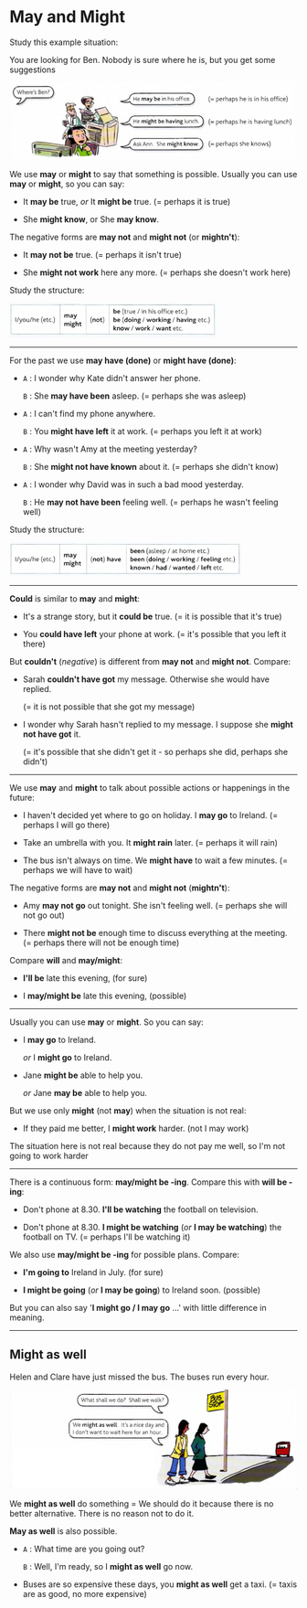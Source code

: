 # May and Might

Study this example situation:

You are looking for Ben. Nobody is sure where he is, but you get some suggestions

![](./images/31.PNG)

We use **may** or **might** to say that something is possible. Usually you can use **may** or **might**, so you
can say:

- It **may be** true, *or* It **might be** true. (= perhaps it is true)

- She **might know**, or She **may know**.

The negative forms are **may not** and **might not** (or **mightn't**):

- It **may not be** true. (= perhaps it isn't true)

- She **might not work** here any more. (= perhaps she doesn't work here)

Study the structure:

![](./images/32.PNG)

---

For the past we use **may have (done)** or **might have (done)**:

- `A` : I wonder why Kate didn't answer her phone.

    `B` : She **may have been** asleep. (= perhaps she was asleep)

- `A` : I can't find my phone anywhere.

    `B` : You **might have left** it at work. (= perhaps you left it at work)

- `A` : Why wasn't Amy at the meeting yesterday?

    `B` : She **might not have known** about it. (= perhaps she didn't know)

- `A` : I wonder why David was in such a bad mood yesterday.

    `B` : He **may not have been** feeling well. (= perhaps he wasn't feeling well)

Study the structure:

![](./images/33.PNG)

---

**Could** is similar to **may** and **might**:

- It's a strange story, but it **could be** true. (= it is possible that it's true)

- You **could have left** your phone at work. (= it's possible that you left it there)

But **couldn't** (*negative*) is different from **may not** and **might not**. Compare:

- Sarah **couldn't have got** my message. Otherwise she would have replied.

    (= it is not possible that she got my message)

- I wonder why Sarah hasn't replied to my message. I suppose she **might not have got** it.

    (= it's possible that she didn't get it - so perhaps she did, perhaps she didn't)

---

We use **may** and **might** to talk about possible actions or happenings in the future:

- I haven't decided yet where to go on holiday. I **may go** to Ireland. (= perhaps I will go there)

- Take an umbrella with you. It **might rain** later. (= perhaps it will rain)

- The bus isn't always on time. We **might have** to wait a few minutes. (= perhaps we will
have to wait)

The negative forms are **may not** and **might not** (**mightn't**):

- Amy **may not go** out tonight. She isn't feeling well. (= perhaps she will not go out)

- There **might not be** enough time to discuss everything at the meeting. (= perhaps there will
not be enough time)

Compare **will** and **may/might**:

- **I'll be** late this evening, (for sure)

- I **may/might be** late this evening, (possible)

---

Usually you can use **may** or **might**. So you can say:

- I **may go** to Ireland.

    *or* I **might go** to Ireland.

- Jane **might be** able to help you.

    *or* Jane **may be** able to help you.

But we use only **might** (not **may**) when the situation is not real:

- If they paid me better, I **might work** harder. (not I may work)

The situation here is not real because they do not pay me well, so I'm not going to work harder

---

There is a continuous form: **may/might be -ing**. Compare this with **will be -ing**:

- Don't phone at 8.30. **I'll be watching** the football on television.

- Don't phone at 8.30. **I might be watching** (*or* **I may be watching**) the football on TV.
(= perhaps I'll be watching it)

We also use **may/might be -ing** for possible plans. Compare:

- **I'm going to** Ireland in July. (for sure)

- **I might be going** (*or* **I may be going**) to Ireland soon. (possible)

But you can also say '**I might go / I may go** ...' with little difference in meaning.

---

## Might as well

Helen and Clare have just missed the bus. The buses run every hour.

![](./images/34.PNG)

We **might as well** do something = We should do
it because there is no better alternative. There
is no reason not to do it.

**May as well** is also possible.

- `A` : What time are you going out?

    `B` : Well, I'm ready, so I **might as well** go now.

- Buses are so expensive these days, you **might as well** get a taxi. (= taxis are as good,
no more expensive)